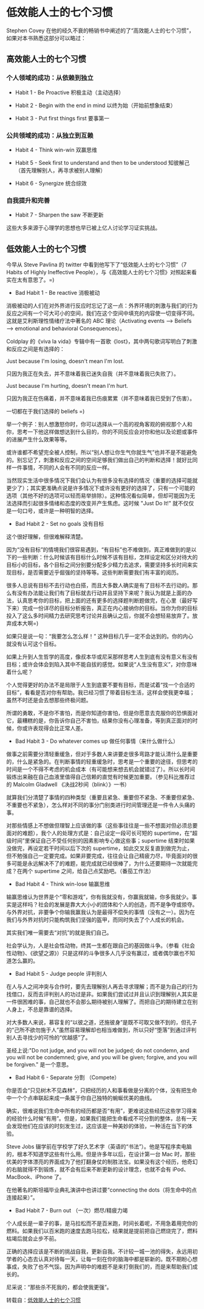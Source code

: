 # 低效能人士的七个习惯

Stephen Covey 在他的经久不衰的畅销书中阐述的了“高效能人士的七个习惯”，如果对本书熟悉这部分可以略过：

## 高效能人士的七个习惯

### 个人领域的成功：从依赖到独立

* Habit 1 - Be Proactive 积极主动（主动选择）

* Habit 2 - Begin with the end in mind 以终为始（开始前想象结束）

* Habit 3 - Put first things first 要事第一

### 公共领域的成功：从独立到互赖

* Habit 4 - Think win-win 双赢思维

* Habit 5 - Seek first to understand and then to be understood 知彼解己（首先理解别人，再寻求被别人理解）

* Habit 6 - Synergize 统合综效

### 自我提升和完善

* Habit 7 - Sharpen the saw 不断更新

这些大多来源于心理学的思想也早已被上亿人讨论学习证实挑战。

## 低效能人士的七个习惯

今早从 Steve Pavlina 的 twitter 中看到他写下了“低效能人士的七个习惯”（7 Habits of Highly Ineffective People），与《高效能人士的七个习惯》对照起来看实在太有意思了。=)

* Bad Habit 1 - Be reactive 消极被动

消极被动的人们在对外界进行反应时忘记了这一点：外界环境的刺激与我们的行为反应之间有一个可大可小的空间，我们在这个空间中填充的内容使一切变得不同。这就是艾利斯理性情绪疗法中著名的 ABC 理论（Activating events —> Beliefs —> emotional and behavioral Consequences）。

Coldplay 的《viva la vida》专辑中有一首歌《lost》，其中两句歌词写明白了刺激和反应之间是有选择的：

Just because I'm losing, doesn't mean I'm lost.

只因为我正在失去，并不意味着我已迷失自我（并不意味着我已失败了）。

Just because I'm hurting, doesn't mean I'm hurt.

只因为我正在伤痛着，并不意味着我已伤痕累累（并不意味着我已受到了伤害）。

一切都在于我们选择的 beliefs =)

举一个例子：别人想激怒你时，你可以选择从一个高的视角客观的俯视那个人和你，思考一下他这样做想达到什么目的，你的不同反应会对你和他以及论题或事件的进展产生什么效果等等。

或许谁都不希望完全被人控制，所以“别人想让你生气你就生气”也并不是不能避免的。别忘记了，刺激和反应之间的空间足够我们做出自己的判断和选择！就好比同样一件事情，不同的人会有不同的反应一样。

当然现实生活中很多情况下我们会认为有很多没有选择的情况（重要的选择可能就更少了）；其实更准确点说是许多情况下或许没有更好的选择了，只有一个可能的选项（其他不好的选项可以轻而易举排除）。这种情况看似简单，但却可能因为无法选择而引起很多情绪和态度的改变并产生焦虑。这时候 "Just Do It!" 就不仅仅是一句口号，或许是一种明智的选择。

* Bad Habit 2 - Set no goals 没有目标

这个很好理解，但很难解释清楚。

因为“没有目标”的情境我们很容易遇到，“有目标”也不难做到，真正难做到的是以下的一些判断：什么时候该有目标什么时候不该有目标，怎样设定和区分对待大的目标小的目标，各个目标之间分别要分配多少精力去追求，需要坚持多长时间来实现目标，是否需要近乎倔强的坚持等等。这些判断需要我们有丰富的阅历。

很多人总说有目标不去行动也白搭，而且大多数人确实是有了目标不去行动的。那么有没有办法能让我们有了目标就去行动并且坚持下来呢？我认为就是上面的办法，认真思考你的目标，把上面的还有更多的选择题判断题做完，在心里（最好写下来）完成一份详尽的目标分析报告，真正在内心接纳你的目标。当你为你的目标投入了这么多时间精力去研究思考讨论并且确认之后，你就不会想轻易放弃了。放弃成本大啊=)

如果只是说一句：“我要怎么怎么样！” 这种目标几乎一定不会达到的。你的内心就没有认可这个目标。

如果上升到人生哲学的高度，像叔本华或尼采那样思考人生到底有没有意义有没有目标；或许会体会到陷入其中不能自拔的感觉。如果说“人生没有意义”，对你意味着什么呢？

个人觉得更好的办法不是局限于人生到底要不要有目标，而是试着“找一个合适的目标”，看看是否对你有帮助。我已经习惯了带着目标生活，这样会使我更幸福；虽然不时还是会去想那些终极问题。

所谓的勇敢，不是你不害怕，而是你知道你害怕，但是你愿意去克服你的恐惧面对它，最糟糕的是，你告诉你自己不害怕，结果你没有心理准备，等到真正面对的时候，你或许表现得会比正常人差。

* Bad Habit 3 - Do whatever comes up 做任何事情（来什么做什么）

做事之前需要分清轻重缓急，但对于多数人来讲要走很多弯路才能认清什么是重要的，什么是紧急的。在判断事情的轻重缓急时，思考是一个重要的途径，但思考的时间是一个不得不考虑的机会成本（有可能想来想去机会就错过了）。所以长时间锻炼出来融在自己血液里值得自己信赖的直觉有时候更加重要。（参见科比推荐过的 Malcolm Gladwell 《决战2秒间（blink）》一书）

就算我们分清楚了事情的四种类型（重要且紧急、重要但不紧急、不重要但紧急、不重要也不紧急），怎么样对不同的事分门别类进行时间管理还是一件令人头痛的事。

对那些情感上不想做但理智上应该做的事（这些事往往是一些不想面对但必须总要面对的难题），我个人的处理方式是：自己设定一段可长可短的 supertime，在“超级时间”里保证自己不受任何别的因素影响专心做这些事；supertime 结束时如果没做完，再设定若干时间以后下次的 supertime，如此交叉反复直到做完为止，但不勉强自己一定要完成。如果非要完成，往往会让自己精疲力尽，毕竟面对的很多可能是永远解决不了的难题，能完成就已经很棒了，为什么还要期待一次就能完成？在两个 supertime 之间，给自己点奖励吧。（番茄工作法）

* Bad Habit 4 - Think win-lose 输赢思维

输赢思维认为世界是个“零和游戏”，你有我就没有，你赢我就输，你多我就少。事实是这样吗？社会的发展是靠大大小小的团体和个人的创造，而不是争夺或掠夺。与外界对抗，非要争个你输我赢我认为是最得不偿失的事情（没有之一）。因为在我们与外界对抗时只能构筑我们坚强的盔甲，而同时失去了个人成长的机会。

其实我们唯一需要去“对抗”的就是我们自己。

社会学认为，人是社会性动物，终其一生都在跟自己的基因做斗争。（参看《社会性动物》、《欲望之源》）只是这样的斗争很多人几乎没有赢过，或者偶尔赢也不知道怎么赢的。

* Bad Habit 5 - Judge people 评判别人

在人与人之间冲突与合作时，要先去理解别人再去寻求理解；而不是为自己的行为找借口，反而去评判别人的功过是非。如果我们尝试过并且认识到理解别人其实是一件很困难的事，自己就也不会那么期待被别人理解了。而把自己的期待建立在别人身上，不总是靠谱的选择。

对大多数人来说，慕容复的“以彼之道，还施彼身”是既不可取又做不到的，但孔子的“己所不欲勿施于人”虽然容易理解却也相当难做到，所以只好“堕落”到通过评判别人去寻找少的可怜的“优越感”了。

圣经上说:"Do not judge, and you will not be judged; do not condemn, and you will not be condemned; give, and you will be given; forgive, and you will be forgiven." 是一个意思。

* Bad Habit 6 - Separate 分割 （Compete）

你是否会“只见树木不见森林”，只把经历的人和事看做是分离的个体，没有把生命中一个个点串联起来成一条属于你自己独特的蜿蜒优美的曲线。

确实，很难说我们生命中所有的经历都是否“有用”，更难说这些经历这些学习得来的经验什么时候“有用”。但是，如果我们能把生命看成不可分割的整体，总有一天会发现他们在应该的时刻发生过，这应该是一种美妙的体验，一种活在当下的体验。

Steve Jobs 辍学前在学校学了好久艺术字（英语的“书法”）。他是写程序卖电脑的，根本不知道学这些有什么用。但是许多年以后，在设计第一台 Mac 时，那些优美的字体漂亮的界面成为了他打翻身仗的制胜法宝。如果没有这个经历，他奇幻的右脑就得不到锻炼，就不会有后来不断更新的设计理念，也就不会有 iPod、MacBook、iPhone 了。

在他著名的斯坦福毕业典礼演讲中也讲过要“connecting the dots（将生命中的点连接起来）”。

* Bad Habit 7 - Burn out （一次）燃尽/精疲力竭

个人成长是一辈子的事，是马拉松而不是百米跑，时间长着呢，不用急着用完你的燃料。如果我们以百米跑的速度去跑马拉松，结果就是提前把自己燃烧完了，燃料枯竭后就会止步不前。

正确的选择应该是不断的挑战自我，更新自我。不计较一城一池的得失，永远用初学者的心态去认真对待每一天，让每一刻在你的脑海中都是崭新的。既不期盼心想事成，失败了也不气馁。因为声明中的难题不是来打倒我们的，而是来帮助我们成长的。

尼采说：“那些杀不死我的，都会使我更强”。

转载自：[低效能人士的七个习惯](https://book.douban.com/review/1961949/)